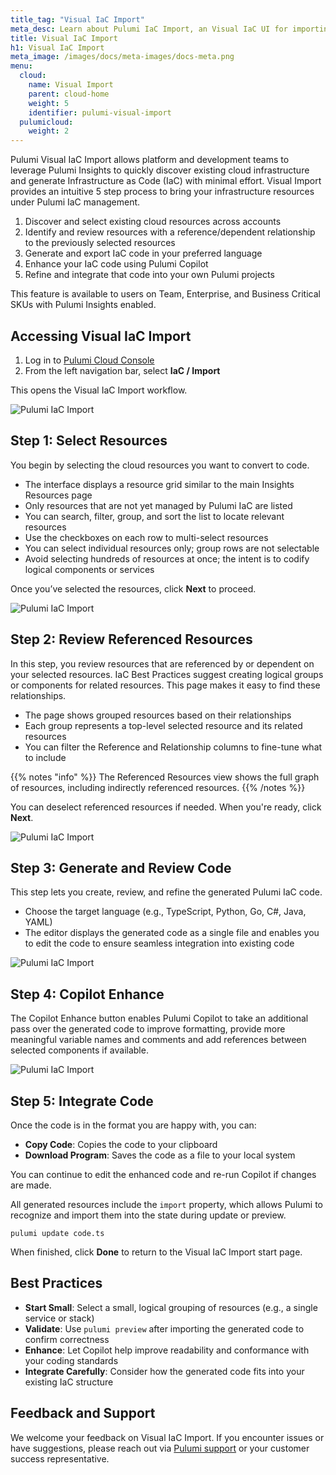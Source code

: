 ```yaml
---
title_tag: "Visual IaC Import"
meta_desc: Learn about Pulumi IaC Import, an Visual IaC UI for importing resources into Pulumi IaC.
title: Visual IaC Import
h1: Visual IaC Import
meta_image: /images/docs/meta-images/docs-meta.png
menu:
  cloud:
    name: Visual Import
    parent: cloud-home
    weight: 5
    identifier: pulumi-visual-import
  pulumicloud:
    weight: 2
---
```


Pulumi Visual IaC Import allows platform and development teams to leverage Pulumi Insights to quickly discover existing cloud infrastructure and generate Infrastructure as Code (IaC) with minimal effort. Visual Import provides an intuitive 5 step process to bring your infrastructure resources under Pulumi IaC management.

1. Discover and select existing cloud resources across accounts
2. Identify and review resources with a reference/dependent relationship to the previously selected resources
3. Generate and export IaC code in your preferred language
4. Enhance your IaC code using Pulumi Copilot
5. Refine and integrate that code into your own Pulumi projects

This feature is available to users on Team, Enterprise, and Business Critical SKUs with Pulumi Insights enabled.

## **Accessing Visual IaC Import**

1. Log in to [Pulumi Cloud Console](https://app.pulumi.com/)  
2. From the left navigation bar, select **IaC / Import**

This opens the Visual IaC Import workflow.

![Pulumi IaC Import](import-left-nav.png)

## **Step 1: Select Resources**

You begin by selecting the cloud resources you want to convert to code.

* The interface displays a resource grid similar to the main Insights Resources page
* Only resources that are not yet managed by Pulumi IaC are listed
* You can search, filter, group, and sort the list to locate relevant resources
* Use the checkboxes on each row to multi-select resources
* You can select individual resources only; group rows are not selectable
* Avoid selecting hundreds of resources at once; the intent is to codify logical components or services

Once you’ve selected the resources, click **Next** to proceed.

![Pulumi IaC Import](import-select-resources.png)

## **Step 2: Review Referenced Resources**

In this step, you review resources that are referenced by or dependent on your selected resources. IaC Best Practices suggest creating logical groups or components for related resources. This page makes it easy to find these relationships.

* The page shows grouped resources based on their relationships
* Each group represents a top-level selected resource and its related resources
* You can filter the Reference and Relationship columns to fine-tune what to include

{{% notes "info" %}}
The Referenced Resources view shows the full graph of resources, including indirectly referenced resources.
{{% /notes %}}

You can deselect referenced resources if needed. When you're ready, click **Next**.

![Pulumi IaC Import](import-select-references.png)

## **Step 3: Generate and Review Code**

This step lets you create, review, and refine the generated Pulumi IaC code.

* Choose the target language (e.g., TypeScript, Python, Go, C\#, Java, YAML)
* The editor displays the generated code as a single file and enables you to edit the code to ensure seamless integration into existing code

![Pulumi IaC Import](import-review-code.png)

## **Step 4: Copilot Enhance**

The Copilot Enhance button enables Pulumi Copilot to take an additional pass over the generated code to improve formatting, provide more meaningful variable names and comments and add references between selected components if available.  

![Pulumi IaC Import](import-review-enhance.png)

## **Step 5: Integrate Code**

Once the code is in the format you are happy with, you can:  

* **Copy Code**: Copies the code to your clipboard
* **Download Program**: Saves the code as a file to your local system
  
You can continue to edit the enhanced code and re-run Copilot if changes are made.

All generated resources include the `import` property, which allows Pulumi to recognize and import them into the state during update or preview.

```
pulumi update code.ts
```

When finished, click **Done** to return to the Visual IaC Import start page.

## **Best Practices**

* **Start Small**: Select a small, logical grouping of resources (e.g., a single service or stack)
* **Validate**: Use `pulumi preview` after importing the generated code to confirm correctness
* **Enhance**: Let Copilot help improve readability and conformance with your coding standards
* **Integrate Carefully**: Consider how the generated code fits into your existing IaC structure

## **Feedback and Support**

We welcome your feedback on Visual IaC Import. If you encounter issues or have suggestions, please reach out via [Pulumi support](https://www.pulumi.com/support/) or your customer success representative.
